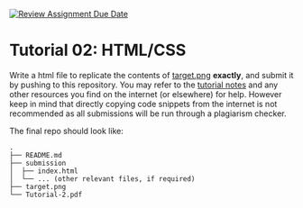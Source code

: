 [![Review Assignment Due Date](https://classroom.github.com/assets/deadline-readme-button-8d59dc4de5201274e310e4c54b9627a8934c3b88527886e3b421487c677d23eb.svg)](https://classroom.github.com/a/rk18lEOL)

# Tutorial 02: HTML/CSS

Write a html file to replicate the contents of [target.png](target.png) **exactly**, and submit it by pushing to this repository. You may refer to the [tutorial notes](Tutorial-2.pdf) and any other resources you find on the internet (or elsewhere) for help. However keep in mind that directly copying code snippets from the internet is not recommended as all submissions will be run through a plagiarism checker.

The final repo should look like:

```
.
├── README.md
├── submission
│  ├── index.html
│  └── ... (other relevant files, if required)
├── target.png
└── Tutorial-2.pdf
```


